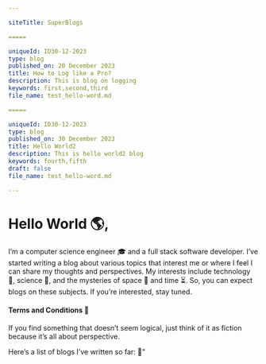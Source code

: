 ```yaml
---

siteTitle: SuperBlogs

=====

uniqueId: ID30-12-2023
type: blog
published_on: 20 December 2023
title: How to Log like a Pro?
description: This is blog on logging
keywords: first,second,third
file_name: test_hello-word.md

=====

uniqueId: ID30-12-2023
type: blog
published_on: 30 December 2023
title: Hello World2
description: This is hello world2 blog
keywords: fourth,fifth
draft: false
file_name: test_hello-word.md

---
```


# Hello World 🌎, 
I’m a computer science engineer 🎓 and a full stack software developer. I’ve started writing a blog about various topics that interest me or where I feel I can share my thoughts and perspectives. My interests include technology 💾, science 🔬, and the mysteries of space 🚀 and time ⏳. So, you can expect blogs on these subjects. If you’re interested, stay tuned.

#### Terms and Conditions 📜 
If you find something that doesn’t seem logical, just think of it as fiction because it’s all about perspective.

Here’s a list of blogs I’ve written so far: 📝"
